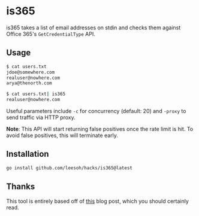 # is365

is365 takes a list of email addresses on stdin and checks them against Office 365's `GetCredentialType` API.

## Usage

```sh
$ cat users.txt
jdoe@somewhere.com
realuser@nowhere.com
arya@thenorth.com

$ cat users.txt| is365
realuser@nowhere.com
```

Useful parameters include `-c` for concurrency (default: 20) and `-proxy` to send traffic via HTTP proxy.

**Note**: This API will start returning false positives once the rate limit is hit. To avoid false positives, this will terminate early.

## Installation

```sh
go install github.com/leesoh/hacks/is365@latest
```

## Thanks

This tool is entirely based off of [this](https://www.redsiege.com/blog/2020/03/user-enumeration-part-2-microsoft-office-365/) blog post, which you should certainly read.


